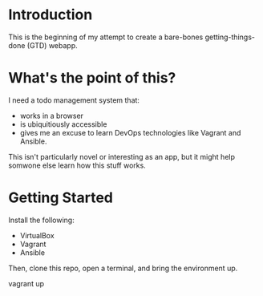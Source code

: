 # Introduction

This is the beginning of my attempt to create a bare-bones getting-things-done (GTD) webapp. 

# What's the point of this?

I need a todo management system that: 
* works in a browser
* is ubiquitiously accessible
* gives me an excuse to learn DevOps technologies like Vagrant and Ansible.

This isn't particularly novel or interesting as an app, but it might help somwone else learn how this stuff works.

# Getting Started

Install the following:
* VirtualBox
* Vagrant
* Ansible

Then, clone this repo, open a terminal, and bring the environment up.

   vagrant up

